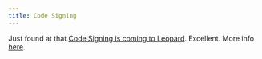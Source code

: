 ```yaml
---
title: Code Signing
---
```


Just found at that [Code Signing is coming to Leopard](http://lists.apple.com/archives/Apple-cdsa/2006/Sep/msg00001.html). Excellent. More info [here](http://macsimumnews.com/index.php/archive/apple_files_for_code_signing_almost_symmetric_multiprocessor_patents).
